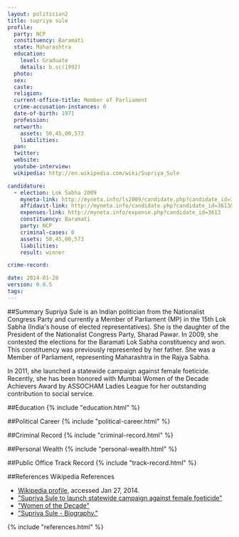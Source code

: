 ```yaml
---
layout: politician2
title: supriya sule
profile: 
  party: NCP
  constituency: Baramati
  state: Maharashtra
  education: 
    level: Graduate
    details: b.sc(1992)
  photo: 
  sex: 
  caste: 
  religion: 
  current-office-title: Member of Parliament
  crime-accusation-instances: 0
  date-of-birth: 1971
  profession: 
  networth: 
    assets: 50,45,00,573
    liabilities: 
  pan: 
  twitter: 
  website: 
  youtube-interview: 
  wikipedia: http://en.wikipedia.com/wiki/Supriya_Sule

candidature: 
  - election: Lok Sabha 2009
    myneta-link: http://myneta.info/ls2009/candidate.php?candidate_id=3613
    affidavit-link: http://myneta.info/candidate.php?candidate_id=3613&scan=original
    expenses-link: http://myneta.info/expense.php?candidate_id=3613
    constituency: Baramati 
    party: NCP
    criminal-cases: 0
    assets: 50,45,00,573
    liabilities: 
    result: winner 

crime-record: 

date: 2014-01-28
version: 0.0.5
tags: 
---
```

##Summary
Supriya Sule is an Indian politician from the Nationalist Congress Party and currently a Member of Parliament (MP) in the 15th Lok Sabha (India's house of elected representatives). She is the daughter of the President of the Nationalist Congress Party, Sharad Pawar. In 2009, she contested the elections for the Baramati Lok Sabha constituency and won. This constituency was previously represented by her father. She was a Member of Parliament, representing Maharashtra in the Rajya Sabha.

In 2011, she launched a statewide campaign against female foeticide. Recently, she has been honored with Mumbai Women of the Decade Achievers Award by ASSOCHAM Ladies League for her outstanding contribution to social service.


##Education
{% include "education.html" %}


##Political Career
{% include "political-career.html" %}


##Criminal Record
{% include "criminal-record.html" %}


##Personal Wealth
{% include "personal-wealth.html" %}


##Public Office Track Record
{% include "track-record.html" %}


##References
Wikipedia References
- [Wikipedia profile]({{page.profile.wikipedia}}), accessed Jan 27, 2014.
- ["Supriya Sule to launch statewide campaign against female foeticide"][wiki1]
- ["Women of the Decade"][wiki2]
- ["Supriya Sule - Biography."][wiki3]

[wiki1]: http://daily.bhaskar.com/article/MAH-PUN-supriya-sule-to-launch-statewide-campaign-against-female-foeticide-2270303.html
[wiki2]: http://www.afternoondc.in/city-news/women-of-the-decade/article_99847
[wiki3]: http://www.supriyassule.com/about-me/biography.html


{% include "references.html" %}